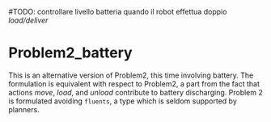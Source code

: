 #TODO: controllare livello batteria quando il robot effettua doppio *load/deliver*

# Problem2_battery
This is an alternative version of Problem2, this time involving battery.
The formulation is equivalent with respect to Problem2, a part from the fact that actions *move*, *load*, and *unload* contribute to battery discharging.
Problem 2 is formulated avoiding `fluents`, a type which is seldom supported by planners.
